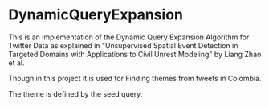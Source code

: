 # DynamicQueryExpansion
This is an implementation of the Dynamic Query Expansion Algorithm for Twitter Data as explained in "Unsupervised Spatial Event Detection in Targeted Domains with Applications to Civil Unrest Modeling" by Liang Zhao et al.

Though in this project it is used for Finding themes from tweets in Colombia.

The theme is defined by the seed query.
